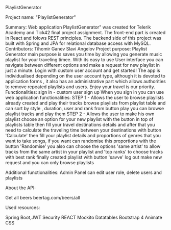 PlaylistGenerator

Project name:
"PlaylistGenerator"

Summary:
Web application PlaylistGenerator" was created for Telerik Academy and Tick42 final project assignment. The front-end part is created in React and folows REST principles. The backend side of this project was built with Spring and JPA for relational database access with MySQL.
Contributors:
Tihomir Ganev
Slavi Angelov
Project purpose:
Playlist Generator main purpose is saves you time by allowing you generate music playlist for your traveling timee. With its easy to use User interface you can navigate between different options and make a request for new playlist in just a minute. Login with custom user account and get started! The app is individualised depending on the user account type, although it is devoted to application forms , it also has an administrative part which allows authorities to remove repeated playlists and users. Enjoy your travel is our priority.
Functionalities:
sign in - custom user
sign up
When you sign in you can use web application functionalities:
STEP 1  - Allows the user to browse playlists already created and play their tracks
browse playlists from playlist table and can sort by style , duration, user and rank
from button play you can browse playlist tracks and play them
STEP 2 - Allows the user to make his own playlist
choose an option for your new playlist with the button in top of playlists table
then fill your travel destinations details and after that you need to calculate the traveling time between your destinations with button 'Calculate'
then fill your playlist details and proportions of genres that you want to take songs, if you want can randomise this proportions with the button 'Randomise'
you also can choose the options 'same artist' to allow tracks from the same artist in your playlist and 'top ranks' to choose tracks with best rank
finally created playlist with button 'savve'
log out
make new request
and you can only browse playlists

Additional functionalities:
Admin Panel
can edit user role, delete users and playlists

About the API:

Get all beers
beertag.com/beers/all

Used resources:

Spring Boot,JWT Security
REACT
Mockito
Datatables
Bootstrap 4
Animate CSS


